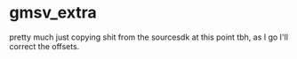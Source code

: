 # gmsv_extra

pretty much just copying shit from the sourcesdk at this point tbh, as I go I'll correct the offsets.
